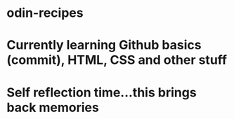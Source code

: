 # odin-recipes
# Currently learning Github basics (commit), HTML, CSS and other stuff
# Self reflection time...this brings back memories
